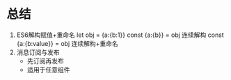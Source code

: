 # 总结
1. ES6解构赋值+重命名
    let obj = {a:{b:1}}
    const {a:{b}} = obj 连续解构
    const {a:{b:value}} = obj 连续解构+重命名
2. 消息订阅与发布
    - 先订阅再发布
    - 适用于任意组件